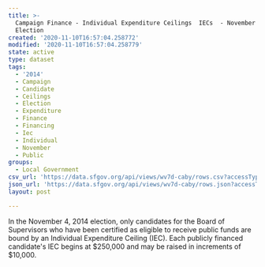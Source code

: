 ```yaml
---
title: >-
  Campaign Finance - Individual Expenditure Ceilings  IECs  - November 4, 2014
  Election
created: '2020-11-10T16:57:04.258772'
modified: '2020-11-10T16:57:04.258779'
state: active
type: dataset
tags:
  - '2014'
  - Campaign
  - Candidate
  - Ceilings
  - Election
  - Expenditure
  - Finance
  - Financing
  - Iec
  - Individual
  - November
  - Public
groups:
  - Local Government
csv_url: 'https://data.sfgov.org/api/views/wv7d-caby/rows.csv?accessType=DOWNLOAD'
json_url: 'https://data.sfgov.org/api/views/wv7d-caby/rows.json?accessType=DOWNLOAD'
layout: post

---
```

In the November 4, 2014 election, only candidates for the Board of Supervisors who have been certified as eligible to receive public funds are bound by an Individual Expenditure Ceiling (IEC). Each publicly financed candidate's IEC begins at $250,000 and may be raised in increments of $10,000.
